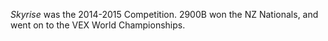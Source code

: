 *Skyrise* was the 2014-2015 Competition. 2900B won the NZ Nationals, and went on to the VEX World Championships.
